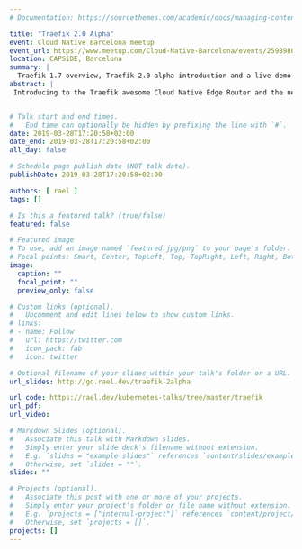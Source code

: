 ```yaml
---
# Documentation: https://sourcethemes.com/academic/docs/managing-content/

title: "Traefik 2.0 Alpha"
event: Cloud Native Barcelona meetup
event_url: https://www.meetup.com/Cloud-Native-Barcelona/events/259898099/
location: CAPSiDE, Barcelona
summary: |
  Traefik 1.7 overview, Traefik 2.0 alpha introduction and a live demo using both versions.
abstract: |
 Introducing to the Traefik awesome Cloud Native Edge Router and the new features comming in Traefik 2.0.


# Talk start and end times.
#   End time can optionally be hidden by prefixing the line with `#`.
date: 2019-03-28T17:20:58+02:00
date_end: 2019-03-28T17:20:58+02:00
all_day: false

# Schedule page publish date (NOT talk date).
publishDate: 2019-03-28T17:20:58+02:00

authors: [ rael ]
tags: []

# Is this a featured talk? (true/false)
featured: false

# Featured image
# To use, add an image named `featured.jpg/png` to your page's folder. 
# Focal points: Smart, Center, TopLeft, Top, TopRight, Left, Right, BottomLeft, Bottom, BottomRight.
image:
  caption: ""
  focal_point: ""
  preview_only: false

# Custom links (optional).
#   Uncomment and edit lines below to show custom links.
# links:
# - name: Follow
#   url: https://twitter.com
#   icon_pack: fab
#   icon: twitter

# Optional filename of your slides within your talk's folder or a URL.
url_slides: http://go.rael.dev/traefik-2alpha

url_code: https://rael.dev/kubernetes-talks/tree/master/traefik
url_pdf:
url_video:

# Markdown Slides (optional).
#   Associate this talk with Markdown slides.
#   Simply enter your slide deck's filename without extension.
#   E.g. `slides = "example-slides"` references `content/slides/example-slides.md`.
#   Otherwise, set `slides = ""`.
slides: ""

# Projects (optional).
#   Associate this post with one or more of your projects.
#   Simply enter your project's folder or file name without extension.
#   E.g. `projects = ["internal-project"]` references `content/project/deep-learning/index.md`.
#   Otherwise, set `projects = []`.
projects: []
---
```

